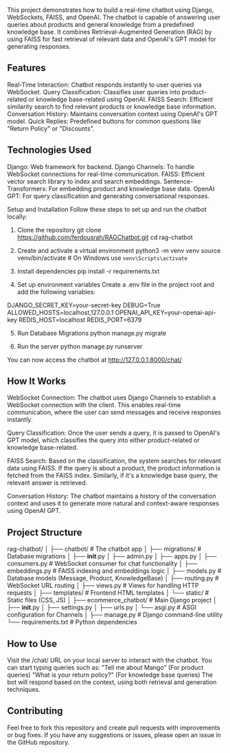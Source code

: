 This project demonstrates how to build a real-time chatbot using Django, WebSockets, FAISS, and OpenAI. The chatbot is capable of answering user queries about products and general knowledge from a predefined knowledge base. It combines Retrieval-Augmented Generation (RAG) by using FAISS for fast retrieval of relevant data and OpenAI's GPT model for generating responses.

Features
---------
Real-Time Interaction: Chatbot responds instantly to user queries via WebSocket.
Query Classification: Classifies user queries into product-related or knowledge base-related using OpenAI.
FAISS Search: Efficient similarity search to find relevant products or knowledge base information.
Conversation History: Maintains conversation context using OpenAI's GPT model.
Quick Replies: Predefined buttons for common questions like "Return Policy" or "Discounts".

Technologies Used
-----------------
Django: Web framework for backend.
Django Channels: To handle WebSocket connections for real-time communication.
FAISS: Efficient vector search library to index and search embeddings.
Sentence-Transformers: For embedding product and knowledge base data.
OpenAI GPT: For query classification and generating conversational responses.

Setup and Installation
Follow these steps to set up and run the chatbot locally:

1. Clone the repository
   git clone https://github.com/ferdousrah/RAGChatbot.git
   cd rag-chatbot

2. Create and activate a virtual environment
   python3 -m venv venv
   source venv/bin/activate  # On Windows use `venv\Scripts\activate`

3. Install dependencies
   pip install -r requirements.txt

4. Set up environment variables
   Create a .env file in the project root and add the following variables:

DJANGO_SECRET_KEY=your-secret-key
DEBUG=True
ALLOWED_HOSTS=localhost,127.0.0.1
OPENAI_API_KEY=your-openai-api-key
REDIS_HOST=localhost
REDIS_PORT=6379

5. Run Database Migrations
   python manage.py migrate

6. Run the server
   python manage.py runserver

You can now access the chatbot at http://127.0.0.1:8000/chat/

How It Works
--------------
WebSocket Connection: The chatbot uses Django Channels to establish a WebSocket connection with the client. This enables real-time communication, where the user can send messages and receive responses instantly.

Query Classification: Once the user sends a query, it is passed to OpenAI's GPT model, which classifies the query into either product-related or knowledge base-related.

FAISS Search: Based on the classification, the system searches for relevant data using FAISS. If the query is about a product, the product information is fetched from the FAISS index. Similarly, if it's a knowledge base query, the relevant answer is retrieved.

Conversation History: The chatbot maintains a history of the conversation context and uses it to generate more natural and context-aware responses using OpenAI GPT.

Project Structure
-----------------

rag-chatbot/
│
├── chatbot/                  # The chatbot app
│   ├── migrations/           # Database migrations
│   ├── __init__.py
│   ├── admin.py
│   ├── apps.py
│   ├── consumers.py         # WebSocket consumer for chat functionality
│   ├── embeddings.py        # FAISS indexing and embeddings logic
│   ├── models.py            # Database models (Message, Product, KnowledgeBase)
│   ├── routing.py           # WebSocket URL routing
│   ├── views.py             # Views for handling HTTP requests
│   ├── templates/           # Frontend HTML templates
│   └── static/              # Static files (CSS, JS)
│
├── ecommerce_chatbot/       # Main Django project
│   ├── __init__.py
│   ├── settings.py
│   ├── urls.py
│   └── asgi.py              # ASGI configuration for Channels
│
├── manage.py                # Django command-line utility
└── requirements.txt         # Python dependencies

How to Use
----------
Visit the /chat/ URL on your local server to interact with the chatbot.
You can start typing queries such as:
"Tell me about Mango" (For product queries)
"What is your return policy?" (For knowledge base queries)
The bot will respond based on the context, using both retrieval and generation techniques.

Contributing
------------
Feel free to fork this repository and create pull requests with improvements or bug fixes. If you have any suggestions or issues, please open an issue in the GitHub repository.
